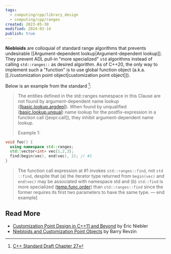 ```yaml
---
tags:
  - computing/cpp/library_design
  - computing/cpp/ranges
created: 2023-05-30
modified: 2024-03-14
publish: true
---
```

**Niebloids** are colloquial of standard range algorithms that prevents undesirable [[Argument-dependent lookup|Argument-dependent lookup]]. They prevent ADL pull-in "more specialized" `std` algorithms instead of calling `std::ranges::` as desired algorithm. As of C++20, the only way to implement such a "function" is to use global function object (a.k.a. [[./customization point object|customization point object]]).

Below is an example from the standard [^1]:

> The entities defined in the std​::​ranges namespace in this Clause are not found by argument-dependent name lookup ([[basic.lookup.argdep]​](http://eel.is/c++draft/basic.lookup.argdep)). When found by unqualified ([basic.lookup.unqual](http://eel.is/c++draft/basic.lookup.unqual)) name lookup for the postfix-expression in a function call (\[expr.call\]), they inhibit argument-dependent name lookup.
> 
> Example 1:
```cpp
void foo() {
  using namespace std::ranges;
  std::vector<int> vec{1,2,3};
  find(begin(vec), end(vec), 2); // #1
}
```
> The function call expression at #1 invokes `std​::​ranges​::​find`, not `std​::​find`, despite that (a) the iterator type returned from `begin(vec)` and `end(vec)` may be associated with namespace std and (b) `std​::​find` is more specialized ([temp.func.order](https://eel.is/c++draft/temp.func.order)) than `std​::​ranges​::​find` since the former requires its first two parameters to have the same type. — end example]


## Read More
-   [Customization Point Design in C++11 and Beyond](http://ericniebler.com/2014/10/21/customization-point-design-in-c11-and-beyond/)  by Eric Niebler
-   [Niebloids and Customization Point Objects](https://brevzin.github.io/c++/2020/12/19/cpo-niebloid/)  by Barry Revzin


[^1]: [C++ Standard Draft Chapter 27](http://eel.is/c++draft/algorithms.requirements#2)